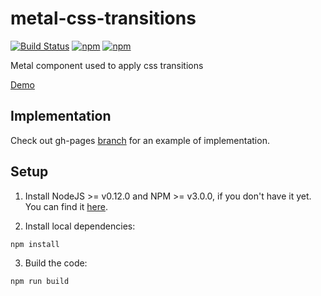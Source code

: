 # metal-css-transitions
[![Build Status](https://travis-ci.org/metal/metal-css-transitions.svg?branch=master)](https://travis-ci.org/metal/metal-css-transitions)
[![npm](https://img.shields.io/npm/dm/metal-css-transitions.svg)](https://www.npmjs.com/package/metal-css-transitions)
[![npm](https://img.shields.io/npm/v/metal-css-transitions.svg)](https://www.npmjs.com/package/metal-css-transitions)

Metal component used to apply css transitions

[Demo](http://metal.github.io/metal-css-transitions/)

## Implementation

Check out gh-pages [branch](/tree/gh-pages) for an example of implementation.

## Setup

1. Install NodeJS >= v0.12.0 and NPM >= v3.0.0, if you don't have it yet. You
can find it [here](https://nodejs.org).

2. Install local dependencies:

  ```
  npm install
  ```

3. Build the code:

  ```
  npm run build
  ```
